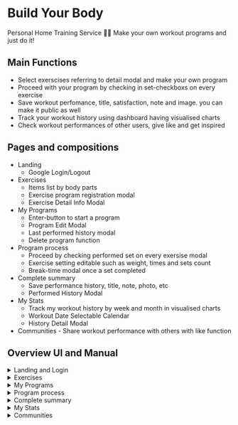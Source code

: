 # Build Your Body

Personal Home Training Service 💪💪
Make your own workout programs and just do it!

## Main Functions
- Select exerscises referring to detail modal and make your own program
- Proceed with your program by checking in set-checkboxs on every exercise
- Save workout perfomance, title, satisfaction, note and image. you can make it public as well
- Track your workout history using dashboard having visualised charts
- Check workout performances of other users, give like and get inspired

## Pages and compositions
- Landing 
    - Google Login/Logout
- Exercises
    - Items list by body parts
    - Exercise program registration modal
    - Exercise Detail Info Modal
- My Programs
    - Enter-button to start a program
    - Program Edit Modal
    - Last performed history modal
    - Delete program function
- Program process
    - Proceed by checking performed set on every exersise modal
    - Exercise setting editable such as weight, times and sets count
    - Break-time modal once a set completed
- Complete summary
    - Save performance history, title, note, photo, etc
    - Performed History Modal
- My Stats
    - Track my workout history by week and month in visualised charts
    - Workout Date Selectable Calendar
    - History Detail Modal
- Communities - Share workout performance with others with like function

## Overview UI and Manual
<details>
<summary>Landing and Login</summary>
</details>
<details>
<summary>Exercises</summary>
</details>
<details>
<summary>My Programs</summary>
</details>
<details>
<summary>Program process</summary>
</details>
<details>
<summary>Complete summary</summary>
</details>
<details>
<summary>My Stats</summary>
</details>
<details>
<summary>Communities</summary>
</details>
